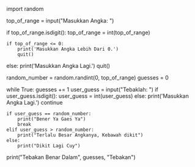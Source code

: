 import random

top_of_range = input("Masukkan Angka: ")

if top_of_range.isdigit():
    top_of_range = int(top_of_range)

    if top_of_range <= 0:
        print('Masukkan Angka Lebih Dari 0.')
        quit()
else:
    print('Masukkan Angka Lagi.')
    quit()

random_number = random.randint(0, top_of_range)
guesses = 0

while True:
    guesses += 1
    user_guess = input("Tebaklah: ")
    if user_guess.isdigit():
        user_guess = int(user_guess)
    else:
        print('Masukkan Angka Lagi.')
        continue

    if user_guess == random_number:
        print("Bener Ya Gaes Ya")
        break
    elif user_guess > random_number:
        print("Terlalu Besar Angkanya, Kebawah dikit")
    else:
        print("Dikit Lagi Cuy")

print("Tebakan Benar Dalam", guesses, "Tebakan")
